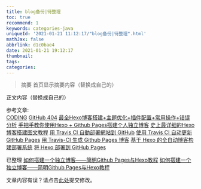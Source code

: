 ```yaml
---
title: blog备份|待整理
toc: true
recommend: 1
keywords: categories-java
uniqueId: '2021-01-21 11:12:17/"blog备份|待整理".html'
mathJax: false
abbrlink: d1c0bae4
date: 2021-01-21 19:12:17
thumbnail:
tags:
categories:
---
```

> 摘要
首页显示摘要内容（替换成自己的）
<!-- more -->
正文内容（替换成自己的）

参考文章:  
[CODING](https://ji2xpro.coding.net/login?redirect=https%253A%252F%252Fji2xpro.coding.net%252Fuser)
[GitHub 404](https://docs.github.com/en/articles/custom-404-Pages)
[最全Hexo博客搭建+主题优化+插件配置+常用操作+错误分析](https://www.simon96.online/2018/10/12/hexo-tutorial/)
[手把手教你使用Hexo + Github Pages搭建个人独立博客](https://linghucong.js.org/2016/04/15/2016-04-15-hexo-github-pages-blog/)
[史上最详细的Hexo博客搭建图文教程](https://xuanwo.io/2015/03/26/hexo-intor/)
[用 Travis CI 自動部署網站到 GitHub](https://zespia.tw/blog/2015/01/21/continuous-deployment-to-github-with-travis/)
[使用 Travis CI 自动更新 GitHub Pages](https://notes.iissnan.com/2016/publishing-github-pages-with-travis-ci/)
[用 Travis-CI 生成 Github Pages 博客](https://farseerfc.me/travis-push-to-github-pages-blog.html)
[基于 Hexo 的全自动博客构建部署系统](https://kchen.cc/2016/11/12/hexo-instructions/)
[将 Hexo 部署到 GitHub Pages](https://hexo.io/zh-cn/docs/github-pages)

已整理
[如何搭建一个独立博客——简明Github Pages与Hexo教程](https://www.jianshu.com/p/141abf1700da)
[如何搭建一个独立博客——简明Github Pages与Hexo教程](https://blog.csdn.net/poem_of_sunshine/article/details/29369785/)



<article class="message message-immersive is-warning">
<div class="message-body">
<i class="fas fa-question-circle mr-2"></i>文章内容有误？请点击<a href="替换成自己的url">此处</a>提交修改。
</div>
</article>
